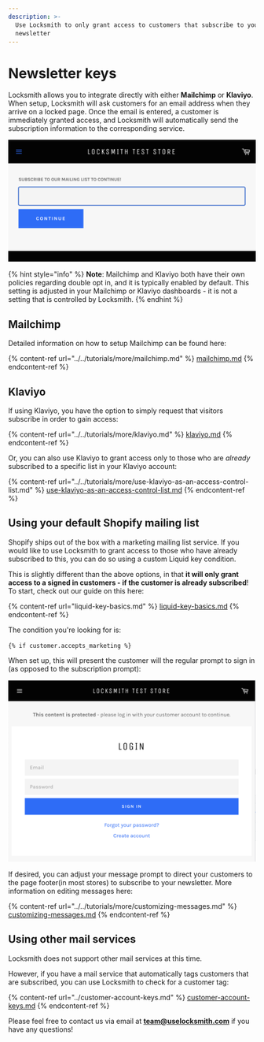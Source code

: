 ```yaml
---
description: >-
  Use Locksmith to only grant access to customers that subscribe to your
  newsletter
---
```


# Newsletter keys

Locksmith allows you to integrate directly with either **Mailchimp** or **Klaviyo**. When setup, Locksmith will ask customers for an email address when they arrive on a locked page. Once the email is entered, a customer is immediately granted access, and Locksmith will automatically send the subscription information to the corresponding service.

![](<../../.gitbook/assets/Screen Shot 2022-07-29 at 2.12.12 PM.png>)

{% hint style="info" %}
**Note**: Mailchimp and Klaviyo both have their own policies regarding double opt in, and it is typically enabled by default. This setting is adjusted in your Mailchimp or Klaviyo dashboards - it is not a setting that is controlled by Locksmith.
{% endhint %}

## Mailchimp

Detailed information on how to setup Mailchimp can be found here:

{% content-ref url="../../tutorials/more/mailchimp.md" %}
[mailchimp.md](../../tutorials/more/mailchimp.md)
{% endcontent-ref %}

## Klaviyo

If using Klaviyo, you have the option to simply request that visitors subscribe in order to gain access:

{% content-ref url="../../tutorials/more/klaviyo.md" %}
[klaviyo.md](../../tutorials/more/klaviyo.md)
{% endcontent-ref %}

Or, you can also use Klaviyo to grant access only to those who are _already_ subscribed to a specific list in your Klaviyo account:

{% content-ref url="../../tutorials/more/use-klaviyo-as-an-access-control-list.md" %}
[use-klaviyo-as-an-access-control-list.md](../../tutorials/more/use-klaviyo-as-an-access-control-list.md)
{% endcontent-ref %}

## Using your default Shopify mailing list

Shopify ships out of the box with a marketing mailing list service. If you would like to use Locksmith to grant access to those who have already subscribed to this, you can do so using a custom Liquid key condition.&#x20;

This is slightly different than the above options, in that **it will only grant access to a signed in customers - if the customer is already subscribed**! To start, check out our guide on this here:

{% content-ref url="liquid-key-basics.md" %}
[liquid-key-basics.md](liquid-key-basics.md)
{% endcontent-ref %}

The condition you're looking for is:

`{% if customer.accepts_marketing %}`

When set up, this will present the customer will the regular prompt to sign in (as opposed to the subscription prompt):

![](<../../.gitbook/assets/Screen Shot 2022-07-27 at 2.45.59 PM (1).png>)

If desired, you can adjust your message prompt to direct your customers to the page footer(in most stores) to subscribe to your newsletter. More information on editing messages here:

{% content-ref url="../../tutorials/more/customizing-messages.md" %}
[customizing-messages.md](../../tutorials/more/customizing-messages.md)
{% endcontent-ref %}

## Using other mail services

Locksmith does not support other mail services at this time.&#x20;

However, if you have a mail service that automatically tags customers that are subscribed, you can use Locksmith to check for a customer tag:

{% content-ref url="../customer-account-keys.md" %}
[customer-account-keys.md](../customer-account-keys.md)
{% endcontent-ref %}



Please feel free to contact us via email at **team@uselocksmith.com** if you have any questions!
